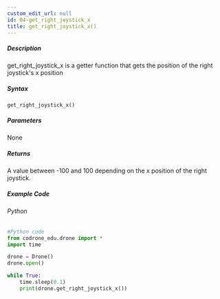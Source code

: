```yaml
---
custom_edit_url: null
id: 04-get_right_joystick_x
title: get_right_joystick_x()
---
```


##### Description

get_right_joystick_x is a getter function that gets the position of the right joystick's x position

##### Syntax
```get_right_joystick_x()```


##### Parameters

None

##### Returns

A value between -100 and 100 depending on the x position of the right joystick.

##### Example Code
###### Python
```python
#Python code
from codrone_edu.drone import *
import time

drone = Drone()
drone.open()

while True:
    time.sleep(0.1)
    print(drone.get_right_joystick_x())

```